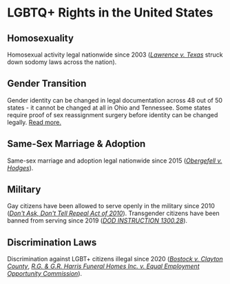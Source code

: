 # LGBTQ+ Rights in the United States

## Homosexuality
Homosexual activity legal nationwide since 2003 ([*Lawrence v. Texas*](https://supreme.justia.com/cases/federal/us/539/558/) struck down sodomy laws across the nation).

## Gender Transition
Gender identity can be changed in legal documentation across 48 out of 50 states - it cannot be changed at all in Ohio and Tennessee. Some states require proof of sex reassignment surgery before identity can be changed legally. [Read more.](https://en.wikipedia.org/wiki/Transgender_rights_in_the_United_States#Identity_documents)

## Same-Sex Marriage & Adoption
Same-sex marriage and adoption legal nationwide since 2015 ([*Obergefell v. Hodges*](https://www.supremecourt.gov/opinions/14pdf/14-556_3204.pdf)).

## Military
Gay citizens have been allowed to serve openly in the military since 2010 ([*Don't Ask, Don't Tell Repeal Act of 2010*](https://www.congress.gov/bill/111th-congress/house-bill/2965)). Transgender citizens have been banned from serving since 2019 ([*DOD INSTRUCTION 1300.28*](https://www.esd.whs.mil/Portals/54/Documents/DD/issuances/dodi/130028p.pdf?ver=2020-09-04-115910-477)).

## Discrimination Laws
Discrimination against LGBT+ citizens illegal since 2020 ([*Bostock v. Clayton County*](https://supreme.justia.com/cases/federal/us/590/17-1618/), [*R.G. & G.R. Harris Funeral Homes Inc. v. Equal Employment Opportunity Commission*](https://www.leagle.com/decision/infdco20160819951)).
